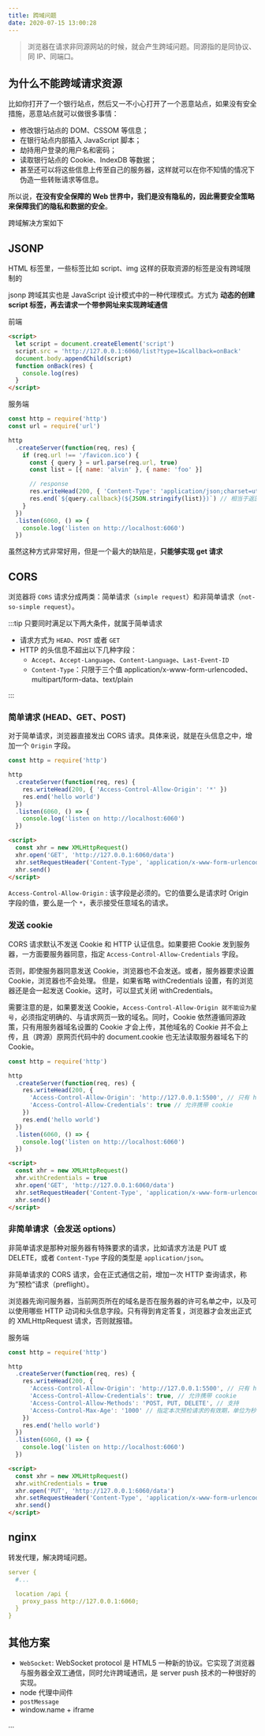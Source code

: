 ```yaml
---
title: 跨域问题
date: 2020-07-15 13:00:28
---
```


> 浏览器在请求非同源网站的时候，就会产生跨域问题。同源指的是同协议、同 IP、同端口。

## 为什么不能跨域请求资源

比如你打开了一个银行站点，然后又一不小心打开了一个恶意站点，如果没有安全措施，恶意站点就可以做很多事情：

- 修改银行站点的 DOM、CSSOM 等信息；
- 在银行站点内部插入 JavaScript 脚本；
- 劫持用户登录的用户名和密码；
- 读取银行站点的 Cookie、IndexDB 等数据；
- 甚至还可以将这些信息上传至自己的服务器，这样就可以在你不知情的情况下伪造一些转账请求等信息。

所以说，**在没有安全保障的 Web 世界中，我们是没有隐私的，因此需要安全策略来保障我们的隐私和数据的安全**。

跨域解决方案如下

## JSONP

HTML 标签里，一些标签比如 script、img 这样的获取资源的标签是没有跨域限制的

jsonp 跨域其实也是 JavaScript 设计模式中的一种代理模式。方式为 **动态的创建 script 标签，再去请求一个带参网址来实现跨域通信**

前端

```html
<script>
  let script = document.createElement('script')
  script.src = 'http://127.0.0.1:6060/list?type=1&callback=onBack'
  document.body.appendChild(script)
  function onBack(res) {
    console.log(res)
  }
</script>
```

服务端

```js
const http = require('http')
const url = require('url')

http
  .createServer(function(req, res) {
    if (req.url !== '/favicon.ico') {
      const { query } = url.parse(req.url, true)
      const list = [{ name: 'alvin' }, { name: 'foo' }]

      // response
      res.writeHead(200, { 'Content-Type': 'application/json;charset=utf-8' })
      res.end(`${query.callback}(${JSON.stringify(list)})`) // 相当于返回 onBack({ list }}
    }
  })
  .listen(6060, () => {
    console.log('listen on http://localhost:6060')
  })
```

虽然这种方式非常好用，但是一个最大的缺陷是，**只能够实现 get 请求**

## CORS

浏览器将 `CORS` 请求分成两类：简单请求（`simple request`）和非简单请求（`not-so-simple request`）。

:::tip 只要同时满足以下两大条件，就属于简单请求

- 请求方式为 `HEAD`、`POST` 或者 `GET`
- HTTP 的头信息不超出以下几种字段：
  - `Accept`、`Accept-Language`、`Content-Language`、`Last-Event-ID`
  - `Content-Type`：只限于三个值 application/x-www-form-urlencoded、multipart/form-data、text/plain

:::

### 简单请求 (HEAD、GET、POST)

对于简单请求，浏览器直接发出 CORS 请求。具体来说，就是在头信息之中，增加一个 `Origin` 字段。

```js {5}
const http = require('http')

http
  .createServer(function(req, res) {
    res.writeHead(200, { 'Access-Control-Allow-Origin': '*' })
    res.end('hello world')
  })
  .listen(6060, () => {
    console.log('listen on http://localhost:6060')
  })
```

```html
<script>
  const xhr = new XMLHttpRequest()
  xhr.open('GET', 'http://127.0.0.1:6060/data')
  xhr.setRequestHeader('Content-Type', 'application/x-www-form-urlencoded')
  xhr.send()
</script>
```

`Access-Control-Allow-Origin` : 该字段是必须的。它的值要么是请求时 Origin 字段的值，要么是一个 `*`，表示接受任意域名的请求。

### 发送 cookie

CORS 请求默认不发送 Cookie 和 HTTP 认证信息。如果要把 Cookie 发到服务器，一方面要服务器同意，指定 `Access-Control-Allow-Credentials` 字段。

否则，即使服务器同意发送 Cookie，浏览器也不会发送。或者，服务器要求设置 Cookie，浏览器也不会处理。 但是，如果省略 withCredentials 设置，有的浏览器还是会一起发送 Cookie。这时，可以显式关闭 withCredentials。

需要注意的是，如果要发送 Cookie，`Access-Control-Allow-Origin 就不能设为星号`，必须指定明确的、与请求网页一致的域名。同时，Cookie 依然遵循同源政策，只有用服务器域名设置的 Cookie 才会上传，其他域名的 Cookie 并不会上传，且（跨源）原网页代码中的 document.cookie 也无法读取服务器域名下的 Cookie。

```js {7}
const http = require('http')

http
  .createServer(function(req, res) {
    res.writeHead(200, {
      'Access-Control-Allow-Origin': 'http://127.0.0.1:5500', // 只有 http://127.0.0.1:5500 才能访问
      'Access-Control-Allow-Credentials': true // 允许携带 cookie
    })
    res.end('hello world')
  })
  .listen(6060, () => {
    console.log('listen on http://localhost:6060')
  })
```

```html {3}
<script>
  const xhr = new XMLHttpRequest()
  xhr.withCredentials = true
  xhr.open('GET', 'http://127.0.0.1:6060/data')
  xhr.setRequestHeader('Content-Type', 'application/x-www-form-urlencoded')
  xhr.send()
</script>
```

### 非简单请求（会发送 options）

非简单请求是那种对服务器有特殊要求的请求，比如请求方法是 PUT 或 DELETE，或者 `Content-Type` 字段的类型是 `application/json`。

<span class='orange'>非简单请求的 CORS 请求，会在正式通信之前，增加一次 HTTP 查询请求，称为”预检”请求（preflight）。</span>

浏览器先询问服务器，当前网页所在的域名是否在服务器的许可名单之中，以及可以使用哪些 HTTP 动词和头信息字段。只有得到肯定答复，浏览器才会发出正式的 XMLHttpRequest 请求，否则就报错。

服务端

```js
const http = require('http')

http
  .createServer(function(req, res) {
    res.writeHead(200, {
      'Access-Control-Allow-Origin': 'http://127.0.0.1:5500', // 只有 http://127.0.0.1:5500 才能访问
      'Access-Control-Allow-Credentials': true, // 允许携带 cookie
      'Access-Control-Allow-Methods': 'POST, PUT, DELETE', // 支持
      'Access-Control-Max-Age': '1000' // 指定本次预检请求的有效期，单位为秒
    })
    res.end('hello world')
  })
  .listen(6060, () => {
    console.log('listen on http://localhost:6060')
  })
```

```html
<script>
  const xhr = new XMLHttpRequest()
  xhr.withCredentials = true
  xhr.open('PUT', 'http://127.0.0.1:6060/data')
  xhr.setRequestHeader('Content-Type', 'application/x-www-form-urlencoded')
  xhr.send()
</script>
```

## nginx

转发代理，解决跨域问题。

```yml
server {
  #...

  location /api {
    proxy_pass http://127.0.0.1:6060;
  }
}
```

## 其他方案

- `WebSocket`: WebSocket protocol 是 HTML5 一种新的协议。它实现了浏览器与服务器全双工通信，同时允许跨域通讯，是 server push 技术的一种很好的实现。
- node 代理中间件
- `postMessage`
- window.name + iframe

...
